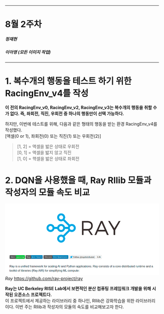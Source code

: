 
---
# 8월 2주차
##### 정재현
##### 이아영 (모든 이미지 작업)
---

# 1. 복수개의 행동을 테스트 하기 위한 RacingEnv_v4를 작성

**이 전의 RacingEnv_v0, RacingEnv_v2, RacingEnv_v3는 복수개의 행동을 취할 수가 없다. 즉, 좌회전, 직진, 우회전 중 하나의 행동만이 선택 가능하다.**

하지만, 이번에 테스트를 위해, 다음과 같은 형태의 행동을 받는 환경 RacingEnv_v4를 작성했다.<br/>
[액셀(0 or 1), 좌회전(0) 또는 직진(1) 또는 우회전(2)]<br/>
> [1, 2] = 액셀을 밟은 상태로 우회전<br/>
> [0, 1] = 액셀을 밟지 않고 직진<br/>
> [1, 0] = 핵셀을 밟은 상태로 좌회전<br/>

# 2. DQN을 사용했을 때, Ray Rllib 모듈과 작성자의 모듈 속도 비교

![](Ray.png)<br/>
*Ray* <https://github.com/ray-project/ray>

**Ray는 UC Berkeley RISE Lab에서 보편적인 분산 컴퓨팅 프레임워크 개발을 위해 시작된 오픈소스 프로젝트다.**<br/>
이 프로젝트에서 제공하는 라이브러리 중 하나인, Rllib은 강화학습을 위한 라이브러리이다. 이번 주는 Rllib과 작성자의 모듈의 속도를 비교해보고자 한다.
